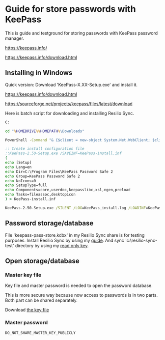 
# Guide for store passwords with KeePass
This is guide and testground for storing passwords with KeePass password manager.

  https://keepass.info/

  https://keepass.info/download.html


## Installing in Windows

Quick version:
Download 'KeePass-X.XX-Setup.exe' and install it.

  https://keepass.info/download.html

  https://sourceforge.net/projects/keepass/files/latest/download


Here is batch script for downloading and installing Resilio Sync.

```bat
C:

cd "%HOMEDRIVE%%HOMEPATH%\Downloads"

PowerShell -Command "& {$client = new-object System.Net.WebClient; $client.DownloadFile('https://downloads.sourceforge.net/project/keepass/KeePass%202.x/2.50/KeePass-2.50-Setup.exe','.\KeePass-2.50-Setup.exe')}"

:: Create install configuration file
::KeePass-2.50-Setup.exe /SAVEINF=KeePass-install.inf
(
echo [Setup]
echo Lang=en
echo Dir=C:\Program Files\KeePass Password Safe 2
echo Group=KeePass Password Safe 2
echo NoIcons=0
echo SetupType=full
echo Components=core,userdoc,keepasslibc,xsl,ngen,preload
echo Tasks=fileassoc,desktopicon
) > KeePass-install.inf

KeePass-2.50-Setup.exe /SILENT /LOG=KeePass_install.log /LOADINF=KeePass-install.inf
```

## Password storage/database

File 'keepass-pass-store.kdbx' in my Resilio Sync share is for testing purposes.
Install Resilio Sync by using my [guide](https://github.com/lordmikefin/resilio-sync-guide).
And sync 'c:\resilio-sync-test' directory by using my [read only key](https://github.com/lordmikefin/resilio-sync-guide/blob/main/sync/with-key.md).


## Open storage/database

### Master key file

Key file and master password is needed to open the password database.

This is more secure way because now access to passwords is in two parts.
Both part can be shared separately.

Download [the key file](./keepass-pass-store.keyx)


### Master password
```
DO_NOT_SHARE_MASTER_KEY_PUBLICLY
```


